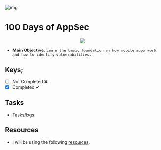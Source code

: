 ![img](https://img.icons8.com/plasticine/200/000000/android-os.png)

# 100 Days of AppSec

<p align="center">
	<img src="https://user-images.githubusercontent.com/29776892/113227685-eedd5180-929b-11eb-88a3-bc0c0e5488fb.png">
</p>

- **Main Objective**: `Learn the basic foundation on how mobile apps work and how to identify vulnerabilities.`

## Keys;

-[ ] Not Completed ❌
-[x] Completed ✔

## Tasks

- [Tasks/logs](./tasks.md).

## Resources

- I will be using the following [resources](./resources.md).